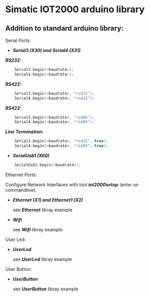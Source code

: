 # Simatic IOT2000 arduino library

## Addition to standard arduino library:

Serial Ports:

* ***Serial3 (X30) and Serial4 (X31)***

***RS232:***
``` c++	
	Serial3.begin(<baudrate>);
	Serial4.begin(<baudrate>);
```
***RS422:***
``` c++	
	Serial3.begin(<baudrate>, "rs422");
	Serial4.begin(<baudrate>, "rs422");
```
***RS422:***
``` c++	
	Serial3.begin(<baudrate>, "rs485");
	Serial4.begin(<baudrate>, "rs485");
```

***Line Termination:***
``` c++	
	Serial3.begin(<baudrate>, "rs422", true);
	Serial4.begin(<baudrate>, "rs485", true);
```

* ***SerialUsb1 (X60)***
``` c++	
	SerialUsb1.begin(<baudrate>);
```

Ethernet Ports:

Configure Network Interfaces with tool ***iot2000setup*** (enter on commandline).

* ***Ethernet (X1) and Ethernet1 (X2)***

	see ***Ethernet*** libray example
	
* ***Wifi***

	see ***Wifi*** libray example
	
User Led:

* ***UserLed***

	see ***UserLed*** libray example

User Button:

* ***UserButton***

	see ***UserButton*** libray example

